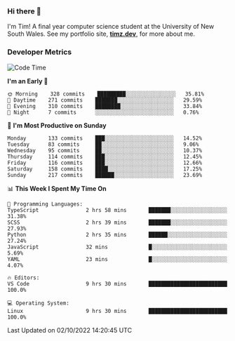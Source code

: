 ### Hi there 👋

I'm Tim! A final year computer science student at the University of New South
Wales. See my portfolio site, <strong><a href="https://timz.dev">timz.dev</a></strong>,
for more about me.

### Developer Metrics

<!-- [![Top Languages](https://github-readme-stats.vercel.app/api/wakatime?username=Tymotex&langs_count=5&custom_title=Top%205%20Languages&hide=Other&theme=material-palenight)](https://github.com/anuraghazra/github-readme-stats) -->

<!--START_SECTION:waka-->
![Code Time](http://img.shields.io/badge/Code%20Time-1%2C049%20hrs%207%20mins-blue)

**I'm an Early 🐤** 

```text
🌞 Morning    328 commits    █████████░░░░░░░░░░░░░░░░   35.81% 
🌆 Daytime    271 commits    ███████░░░░░░░░░░░░░░░░░░   29.59% 
🌃 Evening    310 commits    ████████░░░░░░░░░░░░░░░░░   33.84% 
🌙 Night      7 commits      ░░░░░░░░░░░░░░░░░░░░░░░░░   0.76%

```
📅 **I'm Most Productive on Sunday** 

```text
Monday       133 commits    ███░░░░░░░░░░░░░░░░░░░░░░   14.52% 
Tuesday      83 commits     ██░░░░░░░░░░░░░░░░░░░░░░░   9.06% 
Wednesday    95 commits     ██░░░░░░░░░░░░░░░░░░░░░░░   10.37% 
Thursday     114 commits    ███░░░░░░░░░░░░░░░░░░░░░░   12.45% 
Friday       116 commits    ███░░░░░░░░░░░░░░░░░░░░░░   12.66% 
Saturday     158 commits    ████░░░░░░░░░░░░░░░░░░░░░   17.25% 
Sunday       217 commits    ██████░░░░░░░░░░░░░░░░░░░   23.69%

```


📊 **This Week I Spent My Time On** 

```text
💬 Programming Languages: 
TypeScript               2 hrs 58 mins       ███████░░░░░░░░░░░░░░░░░░   31.38% 
SCSS                     2 hrs 39 mins       ███████░░░░░░░░░░░░░░░░░░   27.93% 
Python                   2 hrs 35 mins       ██████░░░░░░░░░░░░░░░░░░░   27.24% 
JavaScript               32 mins             █░░░░░░░░░░░░░░░░░░░░░░░░   5.69% 
YAML                     23 mins             █░░░░░░░░░░░░░░░░░░░░░░░░   4.07%

🔥 Editors: 
VS Code                  9 hrs 30 mins       █████████████████████████   100.0%

💻 Operating System: 
Linux                    9 hrs 30 mins       █████████████████████████   100.0%

```


 Last Updated on 02/10/2022 14:20:45 UTC
<!--END_SECTION:waka-->

<!-- [![Tymotex's GitHub stats](https://github-readme-stats.vercel.app/api?username=Tymotex)](https://github.com/anuraghazra/github-readme-stats) -->
